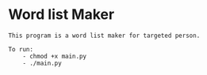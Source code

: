 # Word list Maker

	This program is a word list maker for targeted person. 

	To run:
		- chmod +x main.py
		- ./main.py
